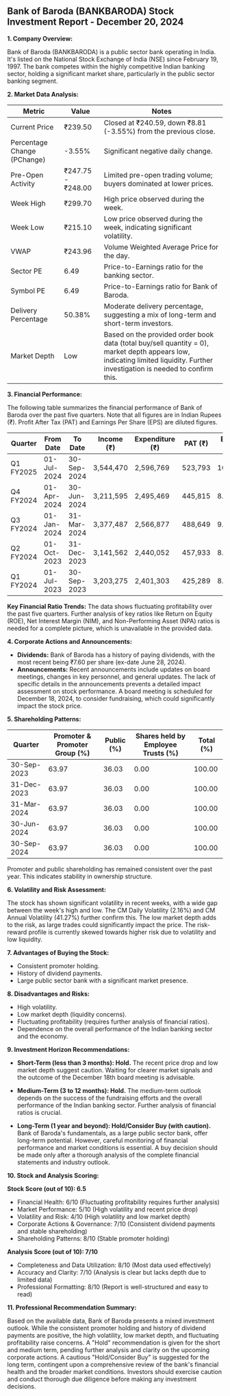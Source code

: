 ## Bank of Baroda (BANKBARODA) Stock Investment Report - December 20, 2024

**1. Company Overview:**

Bank of Baroda (BANKBARODA) is a public sector bank operating in India.  It's listed on the National Stock Exchange of India (NSE) since February 19, 1997.  The bank competes within the highly competitive Indian banking sector, holding a significant market share, particularly in the public sector banking segment.

**2. Market Data Analysis:**

| Metric                     | Value          | Notes                                                                 |
|-----------------------------|-----------------|-------------------------------------------------------------------------|
| Current Price               | ₹239.50         | Closed at ₹240.59, down ₹8.81 (-3.55%) from the previous close.       |
| Percentage Change (PChange) | -3.55%          | Significant negative daily change.                                      |
| Pre-Open Activity          | ₹247.75 - ₹248.00 | Limited pre-open trading volume; buyers dominated at lower prices.     |
| Week High                   | ₹299.70         | High price observed during the week.                                   |
| Week Low                    | ₹215.10         | Low price observed during the week, indicating significant volatility. |
| VWAP                        | ₹243.96         | Volume Weighted Average Price for the day.                             |
| Sector PE                   | 6.49            | Price-to-Earnings ratio for the banking sector.                       |
| Symbol PE                   | 6.49            | Price-to-Earnings ratio for Bank of Baroda.                           |
| Delivery Percentage         | 50.38%          | Moderate delivery percentage, suggesting a mix of long-term and short-term investors. |
| Market Depth                | Low              | Based on the provided order book data (total buy/sell quantity = 0), market depth appears low, indicating limited liquidity.  Further investigation is needed to confirm this. |


**3. Financial Performance:**

The following table summarizes the financial performance of Bank of Baroda over the past five quarters.  Note that all figures are in Indian Rupees (₹).  Profit After Tax (PAT) and Earnings Per Share (EPS) are diluted figures.

| Quarter      | From Date     | To Date       | Income (₹)     | Expenditure (₹) | PAT (₹)         | EPS (₹)         |
|--------------|---------------|---------------|-----------------|-----------------|-----------------|-----------------|
| Q1 FY2025    | 01-Jul-2024   | 30-Sep-2024   | 3,544,470       | 2,596,769       | 523,793         | 10.13           |
| Q4 FY2024    | 01-Apr-2024   | 30-Jun-2024   | 3,211,595       | 2,495,469       | 445,815         | 8.62            |
| Q3 FY2024    | 01-Jan-2024   | 31-Mar-2024   | 3,377,487       | 2,566,877       | 488,649         | 9.45            |
| Q2 FY2024    | 01-Oct-2023   | 31-Dec-2023   | 3,141,562       | 2,440,052       | 457,933         | 8.86            |
| Q1 FY2024    | 01-Jul-2023   | 30-Sep-2023   | 3,203,275       | 2,401,303       | 425,289         | 8.22            |

**Key Financial Ratio Trends:**  The data shows fluctuating profitability over the past five quarters.  Further analysis of key ratios like Return on Equity (ROE), Net Interest Margin (NIM), and Non-Performing Asset (NPA) ratios is needed for a complete picture, which is unavailable in the provided data.

**4. Corporate Actions and Announcements:**

* **Dividends:**  Bank of Baroda has a history of paying dividends, with the most recent being ₹7.60 per share (ex-date June 28, 2024).
* **Announcements:** Recent announcements include updates on board meetings, changes in key personnel, and general updates.  The lack of specific details in the announcements prevents a detailed impact assessment on stock performance.  A board meeting is scheduled for December 18, 2024, to consider fundraising, which could significantly impact the stock price.

**5. Shareholding Patterns:**

| Quarter      | Promoter & Promoter Group (%) | Public (%) | Shares held by Employee Trusts (%) | Total (%) |
|--------------|-----------------------------|------------|---------------------------------|-----------|
| 30-Sep-2023  | 63.97                        | 36.03      | 0.00                             | 100.00    |
| 31-Dec-2023  | 63.97                        | 36.03      | 0.00                             | 100.00    |
| 31-Mar-2024  | 63.97                        | 36.03      | 0.00                             | 100.00    |
| 30-Jun-2024  | 63.97                        | 36.03      | 0.00                             | 100.00    |
| 30-Sep-2024  | 63.97                        | 36.03      | 0.00                             | 100.00    |

Promoter and public shareholding has remained consistent over the past year.  This indicates stability in ownership structure.

**6. Volatility and Risk Assessment:**

The stock has shown significant volatility in recent weeks, with a wide gap between the week's high and low.  The CM Daily Volatility (2.16%) and CM Annual Volatility (41.27%) further confirm this.  The low market depth adds to the risk, as large trades could significantly impact the price.  The risk-reward profile is currently skewed towards higher risk due to volatility and low liquidity.

**7. Advantages of Buying the Stock:**

* Consistent promoter holding.
* History of dividend payments.
* Large public sector bank with a significant market presence.

**8. Disadvantages and Risks:**

* High volatility.
* Low market depth (liquidity concerns).
* Fluctuating profitability (requires further analysis of financial ratios).
* Dependence on the overall performance of the Indian banking sector and the economy.

**9. Investment Horizon Recommendations:**

* **Short-Term (less than 3 months): Hold.** The recent price drop and low market depth suggest caution.  Waiting for clearer market signals and the outcome of the December 18th board meeting is advisable.

* **Medium-Term (3 to 12 months): Hold.**  The medium-term outlook depends on the success of the fundraising efforts and the overall performance of the Indian banking sector.  Further analysis of financial ratios is crucial.

* **Long-Term (1 year and beyond): Hold/Consider Buy (with caution).**  Bank of Baroda's fundamentals, as a large public sector bank, offer long-term potential. However, careful monitoring of financial performance and market conditions is essential.  A buy decision should be made only after a thorough analysis of the complete financial statements and industry outlook.


**10. Stock and Analysis Scoring:**

**Stock Score (out of 10): 6.5**

* Financial Health: 6/10 (Fluctuating profitability requires further analysis)
* Market Performance: 5/10 (High volatility and recent price drop)
* Volatility and Risk: 4/10 (High volatility and low market depth)
* Corporate Actions & Governance: 7/10 (Consistent dividend payments and stable shareholding)
* Shareholding Patterns: 8/10 (Stable promoter holding)

**Analysis Score (out of 10): 7/10**

* Completeness and Data Utilization: 8/10 (Most data used effectively)
* Accuracy and Clarity: 7/10 (Analysis is clear but lacks depth due to limited data)
* Professional Formatting: 8/10 (Report is well-structured and easy to read)


**11. Professional Recommendation Summary:**

Based on the available data, Bank of Baroda presents a mixed investment outlook. While the consistent promoter holding and history of dividend payments are positive, the high volatility, low market depth, and fluctuating profitability raise concerns.  A "Hold" recommendation is given for the short and medium term, pending further analysis and clarity on the upcoming corporate actions.  A cautious "Hold/Consider Buy" is suggested for the long term, contingent upon a comprehensive review of the bank's financial health and the broader market conditions.  Investors should exercise caution and conduct thorough due diligence before making any investment decisions.
